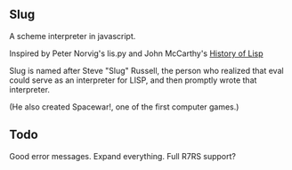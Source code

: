 ## Slug

A scheme interpreter in javascript.

Inspired by Peter Norvig's lis.py and John McCarthy's [History of Lisp](http://www-formal.stanford.edu/jmc/history/lisp/lisp.html)

Slug is named after Steve "Slug" Russell, the person who realized that eval could serve as an interpreter for LISP, and then promptly wrote that interpreter.

(He also created Spacewar!, one of the first computer games.)


## Todo

Good error messages.
Expand everything.
Full R7RS support?